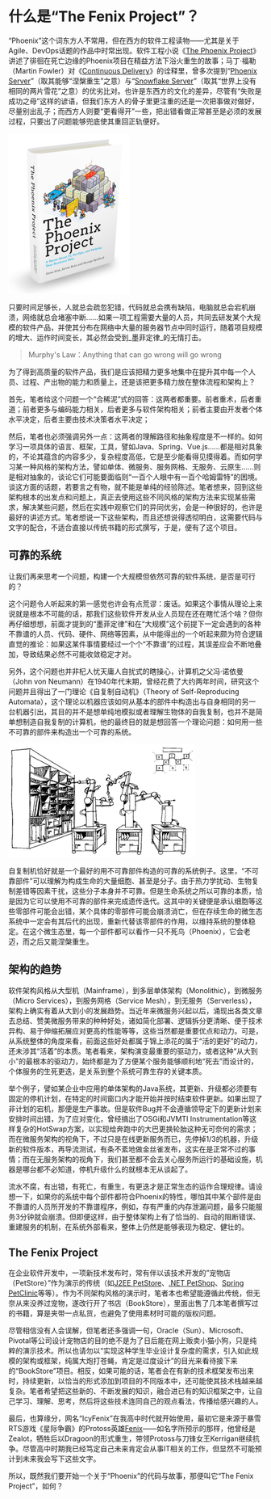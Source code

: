 # 什么是“The Fenix Project”？

“Phoenix”这个词东方人不常用，但在西方的软件工程读物——尤其是关于Agile、DevOps话题的作品中时常出现。软件工程小说《[The Phoenix Project](https://book.douban.com/subject/20644908/)》讲述了徘徊在死亡边缘的Phoenix项目在精益方法下浴火重生的故事；马丁·福勒（Martin Fowler）对《[Continuous Delivery](https://book.douban.com/subject/4327796/)》的诠释里，曾多次提到“[Phoenix Server](https://martinfowler.com/bliki/PhoenixServer.html)”（取其能够“涅槃重生”之意）与“[Snowflake Server](https://martinfowler.com/bliki/SnowflakeServer.html)”（取其“世界上没有相同的两片雪花”之意）的优劣比对。也许是东西方的文化的差异，尽管有“失败是成功之母”这样的谚语，但我们东方人的骨子里更注重的还是一次把事做对做好，尽量别出乱子；而西方人则要“更看得开”一些，把出错看做正常甚至是必须的发展过程，只要出了问题能够兜底使其重回正轨便好。

![The Phoenix Project](images/the-phoenix-project.png)

只要时间足够长，人就总会疏忽犯错，代码就总会携有缺陷，电脑就总会宕机崩溃，网络就总会堵塞中断……如果一项工程需要大量的人员，共同去研发某个大规模的软件产品，并使其分布在网络中大量的服务器节点中同时运行，随着项目规模的增大、运作时间变长，其必然会受到_墨菲定律_的无情打击。

> Murphy's Law：Anything that can go wrong will go wrong

为了得到高质量的软件产品，我们是应该把精力更多地集中在提升其中每一个人员、过程、产出物的能力和质量上，还是该把更多精力放在整体流程和架构上？

首先，笔者给这个问题一个“合稀泥”式的回答：这两者都重要。前者重术，后者重道；前者更多与编码能力相关，后者更多与软件架构相关；前者主要由开发者个体水平决定，后者主要由技术决策者水平决定；

然后，笔者也必须强调另外一点：这两者的理解路径和抽象程度是不一样的。如何学习一项具体的语言、框架，工具，譬如Java、Spring、Vue.js……都是相对具象的，不论其蕴含的内容多少，复杂程度高低，它是至少能看得见摸得着。而如何学习某一种风格的架构方法，譬如单体、微服务、服务网格、无服务、云原生……则是相对抽象的，谈论它们可能要面临则“一百个人眼中有一百个哈姆雷特”的困境。谈这方面的话题，若要言之有物，就不能是单纯的经验陈述。笔者想来，回到这些架构根本的出发点和问题上，真正去使用这些不同风格的架构方法来实现某些需求，解决某些问题，然后在实践中观察它们的异同优劣，会是一种很好的，也许是最好的讲述方式。笔者想说一下这些架构，而且还想说得透彻明白，这需要代码与文字的配合，不适合直接以传统书籍的形式撰写，于是，便有了这个项目。

## 可靠的系统

让我们再来思考一个问题，构建一个大规模但依然可靠的软件系统，是否是可行的？

这个问题令人听起来的第一感觉也许会有点荒谬：废话。如果这个事情从理论上来说就是根本不可能的话，那我们这些软件开发从业人员现在还在瞎忙活个啥？但你再仔细想想，前面才提到的“墨菲定律”和在“大规模”这个前提下一定会遇到的各种不靠谱的人员、代码、硬件、网络等因素，从中能得出的一个听起来颇为符合逻辑直觉的推论：如果这某件事情要经过一个个“不靠谱”的过程，其误差应会不断地叠加，导致结果必然不可能收敛稳定才对。

另外，这个问题也并非杞人忧天庸人自扰式的瞎操心，计算机之父冯·诺依曼（John von Neumann）在1940年代末期，曾经花费了大约两年时间，研究这个问题并且得出了一门理论《自复制自动机》（Theory of Self-Reproducing Automata），这个理论以机器应该如何从基本的部件中构造出与自身相同的另一台机器引出，其目的并不是想单纯地模拟或者理解生物体的自我复制，也并不是简单想制造自我复制的计算机，他的最终目的就是想回答一个理论问题：如何用一些不可靠的部件来构造出一个可靠的系统。

![图2 当年自复制机的艺术表示](images/self-reproducing-automata.png)

自复制机恰好就是一个最好的用不可靠部件构造的可靠的系统例子。这里，“不可靠部件”可以理解为构成生命的大量细胞、甚至是分子。由于热力学扰动、生物复制差错等因素干扰，这些分子本身并不可靠。但是生命系统之所以可靠的本质，恰是因为它可以使用不可靠的部件来完成遗传迭代。这其中的关键便是承认细胞等这些零部件可能会出错，某个具体的零部件可能会崩溃消亡，但在存续生命的微生态系统中一定会有其后代的出现，重新代替该零部件的作用，以维持系统的整体稳定。在这个微生态里，每一个部件都可以看作一只不死鸟（Phoenix），它会老迈，而之后又能涅槃重生。

## 架构的趋势

软件架构风格从大型机（Mainframe），到多层单体架构（Monolithic），到微服务（Micro Services），到服务网格（Service Mesh），到无服务（Serverless），架构上确实有着从大到小的发展趋势。当近年来微服务兴起以后，涌现出各类文章去总结、赞美微服务带来的种种好处，诸如简化部署、逻辑拆分更清晰、便于技术异构、易于伸缩拓展应对更高的性能等等，这些当然都是重要优点和动力。可是，从系统整体的角度来看，前面这些好处都属于锦上添花的属于“活的更好”的动力，还未涉其“活着”的本质。笔者看来，架构演变最重要的驱动力，或者这种“从大到小”的最根本的驱动力，始终都是为了方便某个服务能够顺利地“死去”而设计的，个体服务的生死更迭，是关系到整个系统可靠生存的关键本质。

举个例子，譬如某企业中应用的单体架构的Java系统，其更新、升级都必须要有固定的停机计划，在特定的时间窗口内才能开始并按时结束软件更新。如果出现了非计划的宕机，那便是生产事故。但是软件Bug并不会遵循领导定下的更新计划来安排时间出错，为了应对变化，曾经搞出了OSGi和JVMTI Instrumentation等这样复杂的HotSwap方案，以实现给奔跑中的大巴更换轮胎这种无可奈何的需求；而在微服务架构的视角下，不过只是在线更新服务而已，先停掉1/3的机器，升级新的软件版本，再导流测试，有条不紊地做金丝雀发布，这实在是正常不过的事情；而在无服务架构的视角下，我们甚至都不会去关心服务所运行的基础设施，机器是哪台都不必知道，停机升级什么的就根本无从谈起了。

流水不腐，有出错，有死亡，有重生，有更迭才是正常生态的运作合理规律。请设想一下，如果你的系统中每个部件都符合Phoenix的特性，哪怕其中某个部件是由不靠谱的人员所开发的不靠谱程序，例如，存有严重的内存泄漏问题，最多只能服务3分钟就会崩溃。但即便这样，由于整体架构上有了恰当的、自动的阻断错误、重建服务的机制，在系统外部看来，整体上仍然是能够表现为稳定、健壮的。

## The Fenix Project

在企业软件开发中，一项新技术发布时，常有伴以该技术开发的”宠物店（PetStore）”作为演示的传统（如[J2EE PetStore](https://www.oracle.com/technetwork/java/petstore1-3-1-02-139690.html)、[.NET PetShop](https://archive.codeplex.com/?p=petshopmvc)、[Spring PetClinic](https://github.com/spring-projects/spring-petclinic)等等）。作为不同架构风格的演示时，笔者本也希望能遵循此传统，但无奈从来没养过宠物，遂改行开了书店（BookStore），里面出售了几本笔者撰写过的书籍，算是夹带一点私货，也避免了使用素材时可能的版权问题。

尽管相信没有人会误解，但笔者还多强调一句，Oracle（Sun）、Microsoft、Pivotal等公司设计宠物店的目的绝不是为了日后能在网上贩卖小猫小狗，只是纯粹的演示技术。所以也请勿以“实现这种学生毕业设计复杂度的需求，引入如此规模的架构或框架，纯属大炮打苍蝇，肯定是过度设计”的目光来看待接下来的“BookStore”项目。相反，如果可能的话，笔者会在有新的技术框架发布出来时，持续更新，以恰当的形式添加到项目的不同版本中，还可能使其技术栈越来越复杂。笔者希望把这些新的、不断发展的知识，融合进已有的知识框架之中，让自己学习、理解、思考，然后将这些技术连同自己的观点看法，传播给感兴趣的人。

最后，也算缘分，网名“IcyFenix”在我高中时代就开始使用，最初它是来源于暴雪RTS游戏《星际争霸》的Protoss英雄[Fenix](https://starcraft.fandom.com/wiki/Fenix)——如名字所预示的那样，他曾经是Zealot，牺牲后以Dragoon的形式重生，带领Protoss与刀锋女王Kerrigan继续抗争。尽管高中时期我已经笃定自己未来肯定会从事IT相关的工作，但显然不可能预计到未来我会写下这些文字。

所以，既然我们要开始一个关于“Phoenix”的代码与故事，那便叫它“The Fenix Project”，如何？

